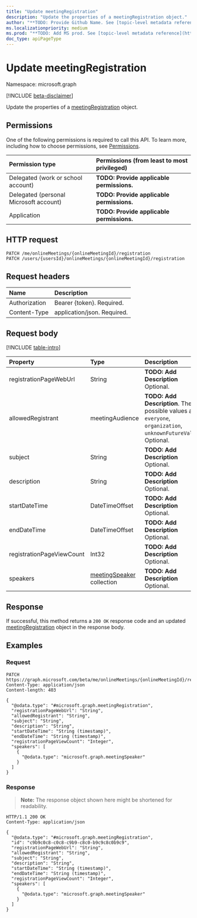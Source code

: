 ```yaml
---
title: "Update meetingRegistration"
description: "Update the properties of a meetingRegistration object."
author: "**TODO: Provide Github Name. See [topic-level metadata reference](https://msgo.azurewebsites.net/add/document/guidelines/metadata.html#topic-level-metadata)**"
ms.localizationpriority: medium
ms.prod: "**TODO: Add MS prod. See [topic-level metadata reference](https://msgo.azurewebsites.net/add/document/guidelines/metadata.html#topic-level-metadata)**"
doc_type: apiPageType
---
```


# Update meetingRegistration
Namespace: microsoft.graph

[!INCLUDE [beta-disclaimer](../../includes/beta-disclaimer.md)]

Update the properties of a [meetingRegistration](../resources/meetingregistration.md) object.

## Permissions
One of the following permissions is required to call this API. To learn more, including how to choose permissions, see [Permissions](/graph/permissions-reference).

|Permission type|Permissions (from least to most privileged)|
|:---|:---|
|Delegated (work or school account)|**TODO: Provide applicable permissions.**|
|Delegated (personal Microsoft account)|**TODO: Provide applicable permissions.**|
|Application|**TODO: Provide applicable permissions.**|

## HTTP request

<!-- {
  "blockType": "ignored"
}
-->
``` http
PATCH /me/onlineMeetings/{onlineMeetingId}/registration
PATCH /users/{usersId}/onlineMeetings/{onlineMeetingId}/registration
```

## Request headers
|Name|Description|
|:---|:---|
|Authorization|Bearer {token}. Required.|
|Content-Type|application/json. Required.|

## Request body
[!INCLUDE [table-intro](../../includes/update-property-table-intro.md)]


|Property|Type|Description|
|:---|:---|:---|
|registrationPageWebUrl|String|**TODO: Add Description** Optional.|
|allowedRegistrant|meetingAudience|**TODO: Add Description**. The possible values are: `everyone`, `organization`, `unknownFutureValue`. Optional.|
|subject|String|**TODO: Add Description** Optional.|
|description|String|**TODO: Add Description** Optional.|
|startDateTime|DateTimeOffset|**TODO: Add Description** Optional.|
|endDateTime|DateTimeOffset|**TODO: Add Description** Optional.|
|registrationPageViewCount|Int32|**TODO: Add Description** Optional.|
|speakers|[meetingSpeaker](../resources/meetingspeaker.md) collection|**TODO: Add Description** Optional.|



## Response

If successful, this method returns a `200 OK` response code and an updated [meetingRegistration](../resources/meetingregistration.md) object in the response body.

## Examples

### Request
<!-- {
  "blockType": "request",
  "name": "update_meetingregistration"
}
-->
``` http
PATCH https://graph.microsoft.com/beta/me/onlineMeetings/{onlineMeetingId}/registration
Content-Type: application/json
Content-length: 403

{
  "@odata.type": "#microsoft.graph.meetingRegistration",
  "registrationPageWebUrl": "String",
  "allowedRegistrant": "String",
  "subject": "String",
  "description": "String",
  "startDateTime": "String (timestamp)",
  "endDateTime": "String (timestamp)",
  "registrationPageViewCount": "Integer",
  "speakers": [
    {
      "@odata.type": "microsoft.graph.meetingSpeaker"
    }
  ]
}
```


### Response
>**Note:** The response object shown here might be shortened for readability.
<!-- {
  "blockType": "response",
  "truncated": true
}
-->
``` http
HTTP/1.1 200 OK
Content-Type: application/json

{
  "@odata.type": "#microsoft.graph.meetingRegistration",
  "id": "c9b9c0c8-c0c8-c9b9-c8c0-b9c9c8c0b9c9",
  "registrationPageWebUrl": "String",
  "allowedRegistrant": "String",
  "subject": "String",
  "description": "String",
  "startDateTime": "String (timestamp)",
  "endDateTime": "String (timestamp)",
  "registrationPageViewCount": "Integer",
  "speakers": [
    {
      "@odata.type": "microsoft.graph.meetingSpeaker"
    }
  ]
}
```

